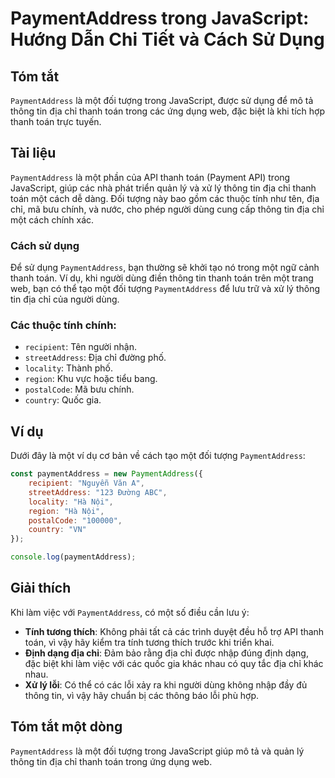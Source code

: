 <!--
Meta Description: # PaymentAddress trong JavaScript: Hướng Dẫn Chi Tiết và Cách Sử Dụng ## Tóm tắt `PaymentAddress` là một đối tượng trong JavaScript, được sử dụng để m...
Meta Keywords: một, paymentaddress, địa, chỉ, thông
-->

# PaymentAddress trong JavaScript: Hướng Dẫn Chi Tiết và Cách Sử Dụng

## Tóm tắt
`PaymentAddress` là một đối tượng trong JavaScript, được sử dụng để mô tả thông tin địa chỉ thanh toán trong các ứng dụng web, đặc biệt là khi tích hợp thanh toán trực tuyến.

## Tài liệu
`PaymentAddress` là một phần của API thanh toán (Payment API) trong JavaScript, giúp các nhà phát triển quản lý và xử lý thông tin địa chỉ thanh toán một cách dễ dàng. Đối tượng này bao gồm các thuộc tính như tên, địa chỉ, mã bưu chính, và nước, cho phép người dùng cung cấp thông tin địa chỉ một cách chính xác.

### Cách sử dụng
Để sử dụng `PaymentAddress`, bạn thường sẽ khởi tạo nó trong một ngữ cảnh thanh toán. Ví dụ, khi người dùng điền thông tin thanh toán trên một trang web, bạn có thể tạo một đối tượng `PaymentAddress` để lưu trữ và xử lý thông tin địa chỉ của người dùng.

### Các thuộc tính chính:
- `recipient`: Tên người nhận.
- `streetAddress`: Địa chỉ đường phố.
- `locality`: Thành phố.
- `region`: Khu vực hoặc tiểu bang.
- `postalCode`: Mã bưu chính.
- `country`: Quốc gia.

## Ví dụ
Dưới đây là một ví dụ cơ bản về cách tạo một đối tượng `PaymentAddress`:

```javascript
const paymentAddress = new PaymentAddress({
    recipient: "Nguyễn Văn A",
    streetAddress: "123 Đường ABC",
    locality: "Hà Nội",
    region: "Hà Nội",
    postalCode: "100000",
    country: "VN"
});

console.log(paymentAddress);
```

## Giải thích
Khi làm việc với `PaymentAddress`, có một số điều cần lưu ý:
- **Tính tương thích**: Không phải tất cả các trình duyệt đều hỗ trợ API thanh toán, vì vậy hãy kiểm tra tính tương thích trước khi triển khai.
- **Định dạng địa chỉ**: Đảm bảo rằng địa chỉ được nhập đúng định dạng, đặc biệt khi làm việc với các quốc gia khác nhau có quy tắc địa chỉ khác nhau.
- **Xử lý lỗi**: Có thể có các lỗi xảy ra khi người dùng không nhập đầy đủ thông tin, vì vậy hãy chuẩn bị các thông báo lỗi phù hợp.

## Tóm tắt một dòng
`PaymentAddress` là một đối tượng trong JavaScript giúp mô tả và quản lý thông tin địa chỉ thanh toán trong ứng dụng web.